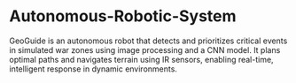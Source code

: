 # Autonomous-Robotic-System
GeoGuide is an autonomous robot that detects and prioritizes critical events in simulated war zones using image processing and a CNN model. It plans optimal paths and navigates terrain using IR sensors, enabling real-time, intelligent response in dynamic environments.
